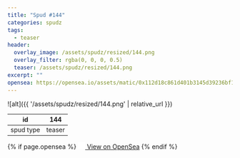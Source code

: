 ```yaml
---
title: "Spud #144"
categories: spudz
tags:
  - teaser
header:
  overlay_image: /assets/spudz/resized/144.png
  overlay_filter: rgba(0, 0, 0, 0.5)
  teaser: /assets/spudz/resized/144.png
excerpt: ""
opensea: https://opensea.io/assets/matic/0x112d18c861d401b3145d39236bf149f01e18beed/144
---
```

![alt]({{ '/assets/spudz/resized/144.png' | relative_url }})

| id | 144 |
|-|-|
| spud type | teaser |

{% if page.opensea %}
<a href="{{page.opensea}}" class="btn btn--info" onclick="window.open(this.href, '_blank'); return false;"><img src="/assets/images/opensea.svg" width="16px"><span>  View on OpenSea</span></a>
{% endif %}
